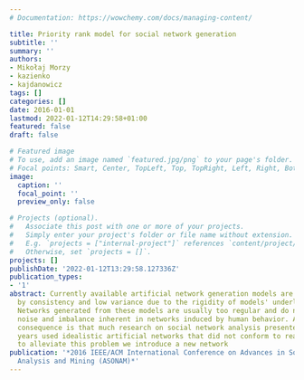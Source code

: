 ```yaml
---
# Documentation: https://wowchemy.com/docs/managing-content/

title: Priority rank model for social network generation
subtitle: ''
summary: ''
authors:
- Mikołaj Morzy
- kazienko
- kajdanowicz
tags: []
categories: []
date: 2016-01-01
lastmod: 2022-01-12T14:29:58+01:00
featured: false
draft: false

# Featured image
# To use, add an image named `featured.jpg/png` to your page's folder.
# Focal points: Smart, Center, TopLeft, Top, TopRight, Left, Right, BottomLeft, Bottom, BottomRight.
image:
  caption: ''
  focal_point: ''
  preview_only: false

# Projects (optional).
#   Associate this post with one or more of your projects.
#   Simply enter your project's folder or file name without extension.
#   E.g. `projects = ["internal-project"]` references `content/project/deep-learning/index.md`.
#   Otherwise, set `projects = []`.
projects: []
publishDate: '2022-01-12T13:29:58.127336Z'
publication_types:
- '1'
abstract: Currently available artificial network generation models are characterized
  by consistency and low variance due to the rigidity of models' underlying assumptions.
  Networks generated from these models are usually too regular and do not contain
  noise and imbalance inherent in networks induced by human behavior. An important
  consequence is that much research on social network analysis presented in recent
  years used idealistic artificial networks that did not conform to reality. In order
  to alleviate this problem we introduce a new network
publication: '*2016 IEEE/ACM International Conference on Advances in Social Networks
  Analysis and Mining (ASONAM)*'
---
```

